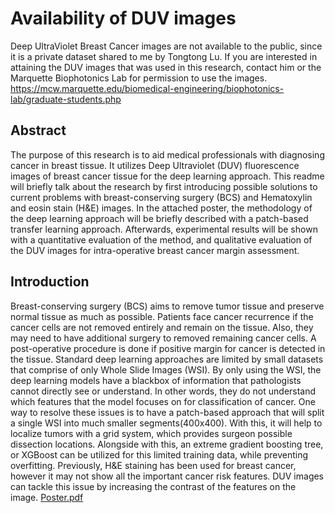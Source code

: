 # Availability of DUV images
Deep UltraViolet Breast Cancer images are not available to the public, since it is a private dataset shared to me by Tongtong Lu. 
If you are interested in attaining the DUV images that was used in this research, contact him or the Marquette Biophotonics Lab for permission to use the images. 
https://mcw.marquette.edu/biomedical-engineering/biophotonics-lab/graduate-students.php

## Abstract
The purpose of this research is to aid medical professionals with diagnosing cancer in breast tissue. It utilizes Deep Ultraviolet (DUV) fluorescence images of breast cancer tissue for the deep learning approach. This readme will briefly talk about the research by first introducing possible solutions to current problems with breast-conserving surgery (BCS) and Hematoxylin and eosin stain (H&E) images. In the attached poster, the methodology of the deep learning approach will be briefly described with a patch-based transfer learning approach. Afterwards, experimental results will be shown with a quantitative evaluation of the method, and qualitative evaluation of the DUV images for intra-operative breast cancer margin assessment.

## Introduction
Breast-conserving surgery (BCS) aims to remove tumor tissue and preserve normal tissue as much as possible. Patients face cancer recurrence if the cancer cells are not removed entirely and remain on the tissue. Also, they may need to have additional surgery to removed remaining cancer cells. A post-operative procedure is done if positive margin for cancer is detected in the tissue. Standard deep learning approaches are limited by small datasets that comprise of only Whole Slide Images (WSI). By only using the WSI, the deep learning models have a blackbox of information that pathologists cannot directly see or understand. In other words, they do not understand which features that the model focuses on for classification of cancer. One way to resolve these issues is to have a patch-based approach that will split a single WSI into much smaller segments(400x400). With this, it will help to localize tumors with a grid system, which provides surgeon possible dissection locations. Alongside with this, an extreme gradient boosting tree, or XGBoost can be utilized for this limited training data, while preventing overfitting. Previously, H&E staining has been used for breast cancer, however it may not show all the important cancer risk features. DUV images can tackle this issue by increasing the contrast of the features on the image.
[Poster.pdf](https://github.com/dominusoctane/Breast-Cancer-Research/files/7566537/Poster.pdf)
